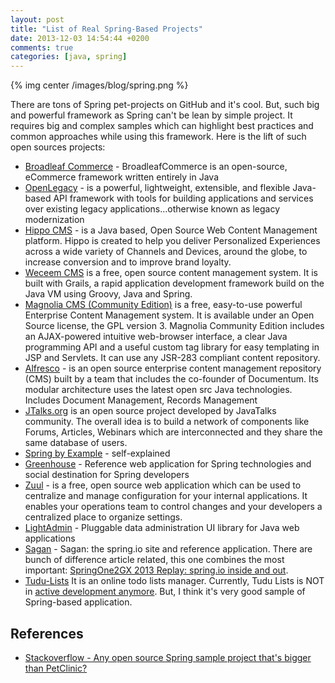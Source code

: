 ```yaml
---
layout: post
title: "List of Real Spring-Based Projects"
date: 2013-12-03 14:54:44 +0200
comments: true
categories: [java, spring]
---
```

{% img center /images/blog/spring.png %}

There are tons of Spring pet-projects on GitHub and it's cool. But, such big and powerful framework as Spring can't be lean by simple project. It requires big and complex samples which can highlight best practices and common approaches while using this framework. Here is the lift of such open sources projects:

* [Broadleaf Commerce](http://www.broadleafcommerce.org) - BroadleafCommerce is an open-source, eCommerce framework written entirely in Java
* [OpenLegacy](http://www.openlegacy.io) - is a powerful, lightweight, extensible, and flexible Java-based API framework with tools for building applications and services over existing legacy applications…otherwise known as legacy modernization
* [Hippo CMS](http://www.onehippo.org) - is a Java based, Open Source Web Content Management platform. Hippo is created to help you deliver Personalized Experiences across a wide variety of Channels and Devices, around the globe, to increase conversion and to improve brand loyalty. 
* [Weceem CMS](http://www.weceem.org) is a free, open source content management system. It is built with Grails, a rapid application development framework build on the Java VM using Groovy, Java and Spring.
* [Magnolia CMS (Community Edition)](http://sourceforge.net/projects/magnolia) is a free, easy-to-use powerful Enterprise Content Management system. It is available under an Open Source license, the GPL version 3. Magnolia Community Edition includes an AJAX-powered intuitive web-browser interface, a clear Java programming API and a useful custom tag library for easy templating in JSP and Servlets. It can use any JSR-283 compliant content repository. 
* [Alfresco](http://sourceforge.net/projects/alfresco) - is an open source enterprise content management repository (CMS) built by a team that includes the co-founder of Documentum. Its modular architecture uses the latest open src Java technologies. Includes Document Management, Records Management
* [JTalks.org](http://jtalks.org) is an open source project developed by JavaTalks community. The overall idea is to build a network of components like Forums, Articles, Webinars which are interconnected and they share the same database of users.
* [Spring by Example](http://www.springbyexample.org) - self-explained
* [Greenhouse](https://github.com/spring-projects/greenhouse) - Reference web application for Spring technologies and social destination for Spring developers
* [Zuul](http://www.devnull.org/zuul) - is a free, open source web application which can be used to centralize and manage configuration for your internal applications. It enables your operations team to control changes and your developers a centralized place to organize settings.
* [LightAdmin](http://lightadmin.org) - Pluggable data administration UI library for Java web applications
* [Sagan](https://github.com/spring-io/sagan) - Sagan: the spring.io site and reference application. There are bunch of difference article related, this one combines the most important: [SpringOne2GX 2013 Replay: spring.io inside and out](http://spring.io/blog/2014/05/12/springone2gx-2013-replay-spring-io-inside-and-out).
* [Tudu-Lists](https://github.com/jdubois/Tudu-Lists) It is an online todo lists manager. Currently, Tudu Lists is NOT in [active development anymore](http://www.julien-dubois.com/tudu-lists). But, I think it's very good sample of Spring-based application.


## References
* [Stackoverflow - Any open source Spring sample project that's bigger than PetClinic?](http://stackoverflow.com/questions/2604655/any-open-source-spring-sample-project-thats-bigger-than-petclinic)